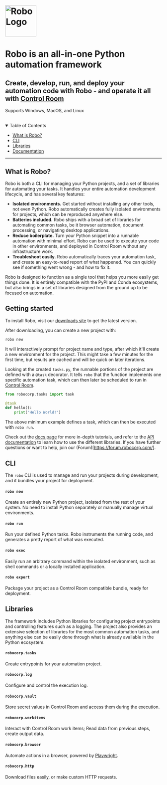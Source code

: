 <h1>
  <a href="https://github.com/robocorp/robo/">
    <img src="./docs/include/logo.png" alt="Robo Logo" height="100">
  </a>
</h1>

# Robo is an all-in-one Python automation framework

## Create, develop, run, and deploy your automation code with Robo - and operate it all with [Control Room](https://robocorp.com/products/control-room)

Supports Windows, MacOS, and Linux

<br/>
<details open="open">
<summary>Table of Contents</summary>

- [What is Robo?](#what-is-robo)
- [CLI](#cli)
- [Libraries](#libraries)
- [Documentation](#documentation)

</details>

---

## What is Robo?

Robo is both a CLI for managing your Python projects, and a set of libraries for automating your tasks. It handles your entire automation development lifecycle, and has several key features:

- **Isolated environments.** Get started without installing any other tools, not even Python. Robo automatically creates fully isolated environments for projects, which can be reproduced anywhere else.
- **Batteries included.** Robo ships with a broad set of libraries for automating common tasks, be it browser automation, document processing, or navigating desktop applications.
- **Reduce boilerplate.** Turn your Python snippet into a runnable automation with minimal effort. Robo can be used to execute your code in other environments, and deployed in Control Room without any infrastructure work.
- **Troubleshoot easily.** Robo automatically traces your automation task, and create an easy-to-read report of what happened. You can quickly see if something went wrong - and how to fix it.

Robo is designed to function as a single tool that helps you more easily get things done. It is entirely compatible with the PyPI and Conda ecosystems, but also brings in a set of libraries designed from the ground up to be focused on automation.

## Getting started

To install Robo, visit our [downloads site](https://downloads.robocorp.com/robo/releases/index.html) to get the latest version.

After downloading, you can create a new project with:
```bash
robo new
```

It will interactively prompt for project name and type, after which it'll create a new environment for the project. This might take a few minutes for the first time, but results are cached and will be quick on later iterations.

Looking at the created `tasks.py`, the runnable portions of the project are defined with a `@task` decorator. It tells `robo` that the function implements one specific automation task, which can then later be scheduled to run in [Control Room](https://robocorp.com/products/control-room).

```python
from robocorp.tasks import task

@task
def hello():
    print("Hello World!")
```

The above minimum example defines a task, which can then be executed with `robo run`.

Check out the [docs page](https://robocorp.com/docs) for more in-depth tutorials, and refer to the [API documentation](docs/README.md) to learn how to use the different libraries. If you have further questions or want to help, join our (Forum)[https://forum.robocorp.com/].

## CLI

The `robo` CLI is used to manage and run your projects during development, and it bundles your project for deployment.

#### `robo new`

Create an entirely new Python project, isolated from the rest of your system. No need to install Python separately or manually manage virtual environments.

#### `robo run`

Run your defined Python tasks. Robo instruments the running code, and generates a pretty report of what was executed.

#### `robo exec`

Easily run an arbitrary command within the isolated environment, such as shell commands or a locally installed application.

#### `robo export`

Package your project as a Control Room compatible bundle, ready for deployment.

## Libraries

The framework includes Python libraries for configuring project entrypoints and controlling features such as a logging. The project also provides an extensive selection of libraries for the most common automation tasks, and anything else can be easily done through what is already available in the Python ecosystem.

#### `robocorp.tasks`

Create entrypoints for your automation project.

#### `robocorp.log`

Configure and control the execution log.

#### `robocorp.vault`

Store secret values in Control Room and access them during the execution.

#### `robocorp.workitems`

Interact with Control Room work items; Read data from previous steps, create output data.

#### `robocorp.browser`

Automate actions in a browser, powered by [Playwright](https://playwright.dev/).

#### `robocorp.http`

Download files easily, or make custom HTTP requests.
